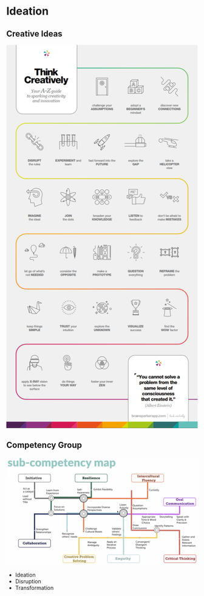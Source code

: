 # Ideation

## Creative Ideas



![](../.gitbook/assets/image%20%28222%29.png)

## Competency Group

![](../.gitbook/assets/image%20%28223%29.png)

* Ideation
* Disruption
* Transformation



